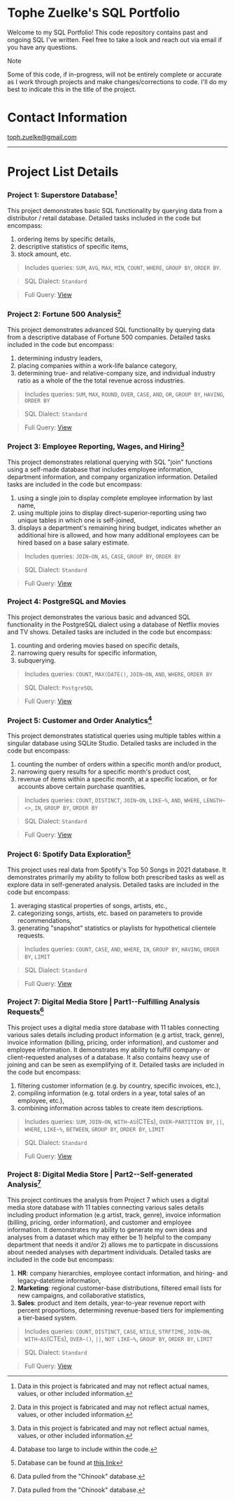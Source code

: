 # Tophe Zuelke's SQL Portfolio
Welcome to my SQL Portfolio! This code repository contains past and ongoing SQL I've written. Feel free to take a look and reach out via email if you have any questions.

> [!NOTE] 
> Some of this code, if in-progress, will not be entirely complete or accurate as I work through projects and make changes/corrections to code. I'll do my best to indicate this in the title of the project.

# Contact Information
toph.zuelke@gmail.com

---
# Project List Details
### Project 1: Superstore Database[^1]
This project demonstrates basic SQL functionality by querying data from a distributor / retail database. Detailed tasks included in the code but encompass: 
1. ordering items by specific details,
2. descriptive statistics of specific items,
3. stock amount, etc.
> Includes queries:  `SUM`, `AVG`, `MAX`, `MIN`, `COUNT`, `WHERE`, `GROUP BY`, `ORDER BY`.

> SQL Dialect: `Standard`

> Full Query: [View](https://github.com/TophZ2155/SQL/blob/main/Project%201%3A%20Superstore%20Database)

### Project 2: Fortune 500 Analysis[^1]
This project demonstrates advanced SQL functionality by querying data from a descriptive database of Fortune 500 companies. Detailed tasks included in the code but encompass:
1. determining industry leaders,
2. placing companies within a work-life balance category,
3. determining true- and relative-company size, and individual industry ratio as a whole of the the total revenue across industries.
> Includes queries: `SUM`, `MAX`, `ROUND`, `OVER`, `CASE`, `AND`, `OR`, `GROUP BY`, `HAVING`, `ORDER BY`

> SQL Dialect: `Standard`

> Full Query: [View](https://github.com/TophZ2155/SQL/blob/main/Project%202%3A%20Fortune%20500%20Analysis)

### Project 3: Employee Reporting, Wages, and Hiring[^1]
This project demonstrates relational querying with SQL "join" functions using a self-made database that includes employee information, department information, and company organization information. Detailed tasks are included in the code but encompass:
1. using a single join to display complete employee information by last name,
2. using multiple joins to display direct-superior-reporting using two unique tables in which one is self-joined,
3. displays a department's remaining hiring budget, indicates whether an additional hire is allowed, and how many additional employees can be hired based on a base salary estimate.
> Includes queries: `JOIN~ON`, `AS`, `CASE`, `GROUP BY`, `ORDER BY`

> SQL Dialect: `Standard`

> Full Query: [View](https://github.com/TophZ2155/SQL/blob/main/Project%203%3A%20Employee%20Reporting%2C%20Wages%2C%20and%20Hiring)

### Project 4: PostgreSQL and Movies
This project demonstrates the various basic and advanced SQL functionality in the PostgreSQL dialect using a database of Netflix movies and TV shows. Detailed tasks are included in the code but encompass:
1.  counting and ordering movies based on specific details,
2.  narrowing query results for specific information,
3.  subquerying.
> Includes queries: `COUNT`, `MAX(DATE()`, `JOIN~ON`, `AND`, `WHERE`, `ORDER BY`

> SQL Dialect: `PostgreSQL`

> Full Query: [View](https://github.com/TophZ2155/SQL/blob/main/Project%204%3A%20PostgreSQL%20and%20Movies)

### Project 5: Customer and Order Analytics[^2]
This project demonstrates statistical queries using multiple tables within a singular database using SQLite Studio. Detailed tasks are included in the code but encompass:
1.  counting the number of orders within a specific month and/or product,
2.  narrowing query results for a specific month's product cost,
3.  revenue of items within a specific month, at a specific location, or for accounts above certain purchase quantities.
> Includes queries: `COUNT`, `DISTINCT`, `JOIN~ON`, `LIKE~%`, `AND`, `WHERE`, `LENGTH~<>`, `IN`, `GROUP BY`, `ORDER BY`

> SQL Dialect: `Standard`

> Full Query: [View](https://github.com/TophZ2155/SQL/blob/main/Project%205%3A%20Customer%20and%20Order%20Analytics)

### Project 6: Spotify Data Exploration[^3]
This project uses real data from Spotify's Top 50 Songs in 2021 database. It demonstrates primarily my ability to follow both prescribed tasks as well as explore data in self-generated analysis. Detailed tasks are included in the code but encompass:
1.  averaging stastical properties of songs, artists, etc.,
2.  categorizing songs, artists, etc. based on parameters to provide recommendations,
3.  generating "snapshot" statistics or playlists for hypothetical clientele requests.
> Includes queries: `COUNT`, `CASE`, `AND`, `WHERE`, `IN`, `GROUP BY`, `HAVING`, `ORDER BY`, `LIMIT`

> SQL Dialect: `Standard`

> Full Query: [View](https://github.com/TophZ2155/SQL/blob/main/Project%206%3A%20Spotify%20Data%20Exploration) 

### Project 7: Digital Media Store | Part1--Fulfilling Analysis Requests[^4]
This project uses a digital media store database with 11 tables connecting various sales details including product information (e.g artist, track, genre), invoice information (billing, pricing, order information), and customer and employee information. It demonstrates my ability to fulfill company- or client-requested analyses of a database. It also contains heavy use of joining and can be seen as exemplifying of it. Detailed tasks are included in the code but encompass:
1.  filtering customer information (e.g. by country, specific invoices, etc.),
2.  compiling information (e.g. total orders in a year, total sales of an employee, etc.),
3.  combining information across tables to create item descriptions.
> Includes queries: `SUM`, `JOIN~ON`, `WITH~AS`(CTEs), `OVER~PARTITION BY`, `||`, `WHERE`, `LIKE~%`, `BETWEEN`, `GROUP BY`, `ORDER BY`, `LIMIT`

> SQL Dialect: `Standard`

> Full Query: [View](https://github.com/TophZ2155/SQL/blob/main/Project%207%3A%20Digital%20Media%20Store%20%7C%20Part%201--Fulfilling%20Analysis%20Requests)

### Project 8: Digital Media Store | Part2--Self-generated Analysis[^4]
This project continues the analysis from Project 7 which uses a digital media store database with 11 tables connecting various sales details including product information (e.g artist, track, genre), invoice information (billing, pricing, order information), and customer and employee information. It demonstrates my ability to generate my own ideas and analyses from a dataset which may either be 1) helpful to the company department that needs it and/or 2) allows me to particpate in discussions about needed analyses with department individuals. Detailed tasks are included in the code but encompass:
1.  **HR**: company hierarchies, employee contact information, and hiring- and legacy-datetime information,
2.  **Marketing**: regional customer-base distributions, filtered email lists for new campaigns, and collaborative statistics,
3.  **Sales**: product and item details, year-to-year revenue report with percent proportions, determining revenue-based tiers for implementing a tier-based system.
> Includes queries: `COUNT`, `DISTINCT`, `CASE`, `NTILE`, `STRFTIME`, `JOIN~ON`, `WITH~AS`(CTEs), `OVER~()`, `||`, `NOT LIKE~%`, `GROUP BY`, `ORDER BY`, `LIMIT`

> SQL Dialect: `Standard`

> Full Query: [View](https://github.com/TophZ2155/SQL/blob/main/Project%208%3A%20Digital%20Media%20Store%20%7C%20Part%202--Self-generated%20Analysis)

[^1]: Data in this project is fabricated and may not reflect actual names, values, or other included information.
[^2]: Database too large to include within the code. 
[^3]: Database can be found at [this link](https://www.kaggle.com/datasets/equinxx/spotify-top-50-songs-in-2021)
[^4]: Data pulled from the "Chinook" database.
